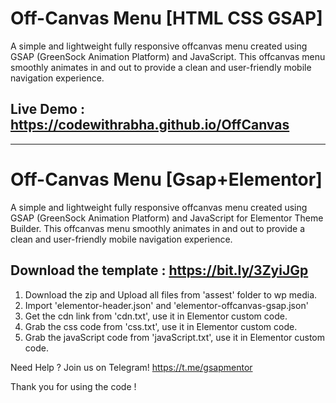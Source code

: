 # Off-Canvas Menu [HTML CSS GSAP]

A simple and lightweight fully responsive offcanvas menu created using GSAP (GreenSock Animation Platform) and JavaScript. This offcanvas menu smoothly animates in and out to provide a clean and user-friendly mobile navigation experience.

## Live Demo : https://codewithrabha.github.io/OffCanvas

------------------------------------------------------------------


# Off-Canvas Menu [Gsap+Elementor]

A simple and lightweight fully responsive offcanvas menu created using GSAP (GreenSock Animation Platform) and JavaScript for Elementor Theme Builder. This offcanvas menu smoothly animates in and out to provide a clean and user-friendly mobile navigation experience.

## Download the template : https://bit.ly/3ZyiJGp

1. Download the zip and Upload all files from 'assest' folder to wp media.
2. Import 'elementor-header.json' and 'elementor-offcanvas-gsap.json'
3. Get the cdn link from 'cdn.txt', use it in Elementor custom code.
4. Grab the css code from 'css.txt', use it in Elementor custom code.
5. Grab the javaScript code from 'javaScript.txt', use it in Elementor custom code.


Need Help ? Join us on Telegram!
https://t.me/gsapmentor

Thank you for using the code !
